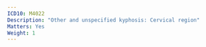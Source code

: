 ```yaml
---
ICD10: M4022
Description: "Other and unspecified kyphosis: Cervical region"
Matters: Yes
Weight: 1
---
```


